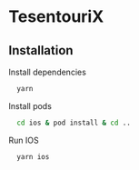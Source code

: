 # TesentouriX

## Installation

Install dependencies

```bash
  yarn
```

Install pods

```bash
  cd ios & pod install & cd ..
```

Run IOS

```bash
  yarn ios
```
